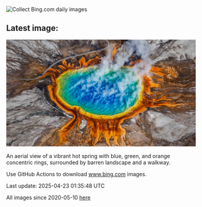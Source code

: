 ![Collect Bing.com daily images](https://github.com/counter2015/bing-daily-images/workflows/Collect%20Bing.com%20daily%20images/badge.svg)
## Latest image:
![](images/YellowstoneSpring.jpg)

An aerial view of a vibrant hot spring with blue, green, and orange concentric rings, surrounded by barren landscape and a walkway.

Use GitHub Actions to download www.bing.com images.

Last update: 2025-04-23 01:35:48 UTC

All images since 2020-05-10 [here](https://github.com/counter2015/bing-daily-images/tree/master/images)
